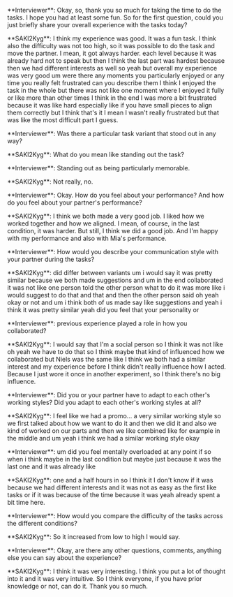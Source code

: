 \*\*Interviewer\*\*: Okay, so, thank you so much for taking the time to do the tasks. I hope you had at least some fun. So for the first question, could you just briefly share your overall experience with the tasks today?

\*\*SAKl2Kyg\*\*: I think my experience was good. It was a fun task. I think also the difficulty was not too high, so it was possible to do the task and move the partner. I mean, it got always harder. each level because it was already hard not to speak but then I think the last part was hardest because then we had different interests as well so yeah but overall my experience was very good um were there any moments you particularly enjoyed or any time you really felt frustrated can you describe them I think I enjoyed the task in the whole but there was not like one moment where I enjoyed it fully or like more than other times I think in the end I was more a bit frustrated because it was like hard especially like if you have small pieces to align them correctly but I think that's it I mean I wasn't really frustrated but that was like the most difficult part I guess.

\*\*Interviewer\*\*: Was there a particular task variant that stood out in any way?

\*\*SAKl2Kyg\*\*: What do you mean like standing out the task?

\*\*Interviewer\*\*: Standing out as being particularly memorable.

\*\*SAKl2Kyg\*\*: Not really, no.

\*\*Interviewer\*\*: Okay. How do you feel about your performance? And how do you feel about your partner's performance?

\*\*SAKl2Kyg\*\*: I think we both made a very good job. I liked how we worked together and how we aligned. I mean, of course, in the last condition, it was harder. But still, I think we did a good job. And I'm happy with my performance and also with Mia's performance.

\*\*Interviewer\*\*: How would you describe your communication style with your partner during the tasks?

\*\*SAKl2Kyg\*\*: did differ between variants um i would say it was pretty similar because we both made suggestions and um in the end collaborated it was not like one person told the other person what to do it was more like i would suggest to do that and that and then the other person said oh yeah okay or not and um i think both of us made say like suggestions and yeah i think it was pretty similar yeah did you feel that your personality or

\*\*Interviewer\*\*: previous experience played a role in how you collaborated?

\*\*SAKl2Kyg\*\*: I would say that I'm a social person so I think it was not like oh yeah we have to do that so I think maybe that kind of influenced how we collaborated but Niels was the same like I think we both had a similar interest and my experience before I think didn't really influence how I acted. Because I just wore it once in another experiment, so I think there's no big influence.

\*\*Interviewer\*\*: Did you or your partner have to adapt to each other's working styles? Did you adapt to each other's working styles at all?

\*\*SAKl2Kyg\*\*: I feel like we had a promo... a very similar working style so we first talked about how we want to do it and then we did it and also we kind of worked on our parts and then we like combined like for example in the middle and um yeah i think we had a similar working style okay

\*\*Interviewer\*\*: um did you feel mentally overloaded at any point if so when i think maybe in the last condition but maybe just because it was the last one and it was already like

\*\*SAKl2Kyg\*\*: one and a half hours in so I think it I don't know if it was because we had different interests and it was not as easy as the first like tasks or if it was because of the time because it was yeah already spent a bit time here.

\*\*Interviewer\*\*: How would you compare the difficulty of the tasks across the different conditions?

\*\*SAKl2Kyg\*\*: So it increased from low to high I would say.

\*\*Interviewer\*\*: Okay, are there any other questions, comments, anything else you can say about the experience?

\*\*SAKl2Kyg\*\*: I think it was very interesting. I think you put a lot of thought into it and it was very intuitive. So I think everyone, if you have prior knowledge or not, can do it. Thank you so much.


